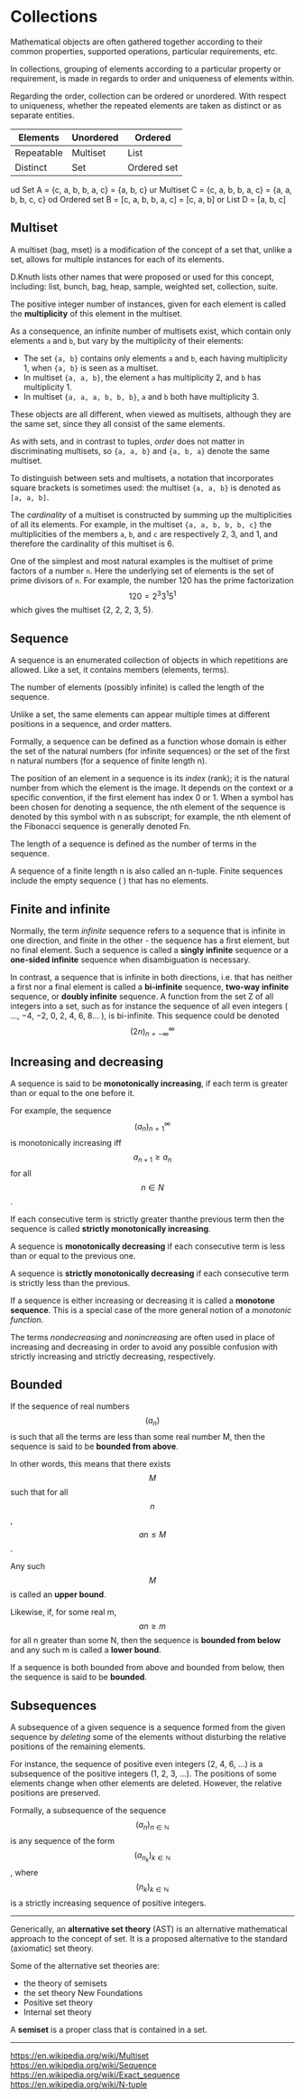 # Collections

Mathematical objects are often gathered together according to their common properties, supported operations, particular requirements, etc.

In collections, grouping of elements according to a particular property or requirement, is made in regards to order and uniqueness of elements within.

Regarding the order, collection can be ordered or unordered. With respect to uniqueness, whether the repeated elements are taken as distinct or as separate entities.

Elements   | Unordered| Ordered
-----------|----------|------------
Repeatable | Multiset | List
Distinct   | Set      | Ordered set


ud Set A         = {c, a, b, b, a, c} = {a, b, c}
ur Multiset C    = {c, a, b, b, a, c} = {a, a, b, b, c, c}
od Ordered set B = [c, a, b, b, a, c] = [c, a, b]
or List D        = [a, b, c]


## Multiset

A multiset (bag, mset) is a modification of the concept of a set that, unlike a set, allows for multiple instances for each of its elements.

D.Knuth lists other names that were proposed or used for this concept, including: list, bunch, bag, heap, sample, weighted set, collection, suite.

The positive integer number of instances, given for each element is called the __multiplicity__ of this element in the multiset.

As a consequence, an infinite number of multisets exist, which contain only elements `a` and `b`, but vary by the multiplicity of their elements:
- The set `{a, b}` contains only elements `a` and `b`, each having multiplicity 1, when `{a, b}` is seen as a multiset.
- In multiset `{a, a, b}`, the element `a` has multiplicity 2, and `b` has multiplicity 1.
- In multiset `{a, a, a, b, b, b}`, `a` and `b` both have multiplicity 3.

These objects are all different, when viewed as multisets, although they are the same set, since they all consist of the same elements.

As with sets, and in contrast to tuples, _order_ does not matter in discriminating multisets, so `{a, a, b}` and `{a, b, a}` denote the same multiset.

To distinguish between sets and multisets, a notation that incorporates square brackets is sometimes used: the multiset `{a, a, b}` is denoted as `[a, a, b]`.

The _cardinality_ of a multiset is constructed by summing up the multiplicities of all its elements. For example, in the multiset `{a, a, b, b, b, c}` the multiplicities of the members `a`, `b`, and `c` are respectively 2, 3, and 1, and therefore the cardinality of this multiset is 6.


One of the simplest and most natural examples is the multiset of prime factors of a number `n`. Here the underlying set of elements is the set of prime divisors of `n`. For example, the number 120 has the prime factorization $$120=2^{3}3^{1}5^{1}$$ which gives the multiset {2, 2, 2, 3, 5}.


## Sequence

A sequence is an enumerated collection of objects in which repetitions are allowed. Like a set, it contains members (elements, terms).

The number of elements (possibly infinite) is called the length of the sequence.

Unlike a set, the same elements can appear multiple times at different positions in a sequence, and order matters.

Formally, a sequence can be defined as a function whose domain is either the set of the natural numbers (for infinite sequences) or the set of the first n natural numbers (for a sequence of finite length n).

The position of an element in a sequence is its _index_ (rank); it is the natural number from which the element is the image. It depends on the context or a specific convention, if the first element has index 0 or 1. When a symbol has been chosen for denoting a sequence, the nth element of the sequence is denoted by this symbol with n as subscript; for example, the nth element of the Fibonacci sequence is generally denoted Fn.

The length of a sequence is defined as the number of terms in the sequence.

A sequence of a finite length n is also called an n-tuple. Finite sequences include the empty sequence ( ) that has no elements.

## Finite and infinite
Normally, the term _infinite_ sequence refers to a sequence that is infinite in one direction, and finite in the other - the sequence has a first element, but no final element. Such a sequence is called a __singly infinite__ sequence or a __one-sided infinite__ sequence when disambiguation is necessary.

In contrast, a sequence that is infinite in both directions, i.e. that has neither a first nor a final element is called a __bi-infinite__ sequence, __two-way infinite__ sequence, or __doubly infinite__ sequence. A function from the set Z of all integers into a set, such as for instance the sequence of all even integers ( …, −4, −2, 0, 2, 4, 6, 8… ), is bi-infinite. This sequence could be denoted $$(2n)_{n=-\infty}^{\infty}$$


## Increasing and decreasing
A sequence is said to be __monotonically increasing__, if each term is greater than or equal to the one before it.

For example, the sequence $$(a_n)_{n=1}^{\infty}$$ is monotonically increasing iff $$a_{n+1} \geq a_n$$ for all $$n \in N$$.

If each consecutive term is strictly greater thanthe previous term then the sequence is called __strictly monotonically increasing__.

A sequence is __monotonically decreasing__ if each consecutive term is less than or equal to the previous one.

A sequence is __strictly monotonically decreasing__ if each consecutive term is strictly less than the previous.

If a sequence is either increasing or decreasing it is called a __monotone sequence__. This is a special case of the more general notion of a _monotonic function_.

The terms _nondecreasing_ and _nonincreasing_ are often used in place of increasing and decreasing in order to avoid any possible confusion with strictly increasing and strictly decreasing, respectively.

## Bounded
If the sequence of real numbers $$(a_n)$$ is such that all the terms are less than some real number M, then the sequence is said to be __bounded from above__. 

In other words, this means that there exists $$M$$ such that for all $$n$$, $$an \le M$$.

Any such $$M$$ is called an __upper bound__.

Likewise, if, for some real m, $$an \ge m$$ for all n greater than some N, then the sequence is __bounded from below__ and any such m is called a __lower bound__. 

If a sequence is both bounded from above and bounded from below, then the sequence is said to be __bounded__.


## Subsequences
A subsequence of a given sequence is a sequence formed from the given sequence by _deleting_ some of the elements without disturbing the relative positions of the remaining elements.

For instance, the sequence of positive even integers (2, 4, 6, ...) is a subsequence of the positive integers (1, 2, 3, ...). The positions of some elements change when other elements are deleted. However, the relative positions are preserved.

Formally, a subsequence of the sequence $$(a_{n})_{n\in \mathbb{N}}$$ is any sequence of the form $$(a_{n_k})_{k \in \mathbb {N}}$$, where $$(n_k)_{k \in \mathbb {N}}$$ is a strictly increasing sequence of positive integers.

---

Generically, an **alternative set theory** (AST) is an alternative mathematical approach to the concept of set. It is a proposed alternative to the standard (axiomatic) set theory.

Some of the alternative set theories are:
- the theory of semisets
- the set theory New Foundations
- Positive set theory
- Internal set theory

A **semiset** is a proper class that is contained in a set.



---

https://en.wikipedia.org/wiki/Multiset
https://en.wikipedia.org/wiki/Sequence
https://en.wikipedia.org/wiki/Exact_sequence
https://en.wikipedia.org/wiki/N-tuple
